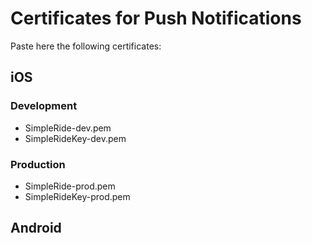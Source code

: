 
# Certificates for Push Notifications

Paste here the following certificates:

## iOS

### Development

* SimpleRide-dev.pem
* SimpleRideKey-dev.pem

### Production

* SimpleRide-prod.pem
* SimpleRideKey-prod.pem

## Android